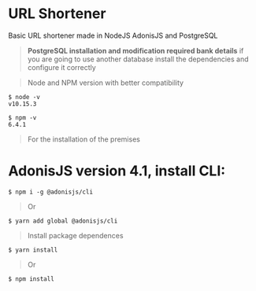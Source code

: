 # URL Shortener
Basic URL shortener made in NodeJS AdonisJS and PostgreSQL
>**PostgreSQL installation and modification required
> bank details**
> if you are going to use another database install the dependencies and configure it correctly

> Node and NPM version with better compatibility
```
$ node -v
v10.15.3

$ npm -v
6.4.1
```

> For the installation of the premises

# AdonisJS version 4.1, install CLI:
```
$ npm i -g @adonisjs/cli
```
> Or
```
$ yarn add global @adonisjs/cli
```

> Install package dependences
```
$ yarn install
```
> Or
```
$ npm install
```
